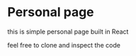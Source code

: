 # Personal page

this is simple personal page built in React

feel free to clone and inspect the code